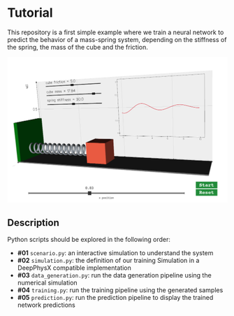 # Tutorial

This repository is a first simple example where we train a neural network to predict the behavior of a mass-spring 
system, depending on the stiffness of the spring, the mass of the cube and the friction.

![image](../../docs/source/_static/image/tutorial.png)

## Description

Python scripts should be explored in the following order:
* **#01** `scenario.py`: an interactive simulation to understand the system
* **#02** `simulation.py`: the definition of our training Simulation in a DeepPhysX compatible implementation
* **#03** `data_generation.py`: run the data generation pipeline using the numerical simulation
* **#04** `training.py`: run the training pipeline using the generated samples
* **#05** `prediction.py`: run the prediction pipeline to display the trained network predictions
